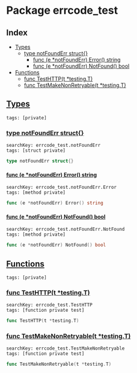 # Package errcode_test

## Index

* [Types](#type)
    * [type notFoundErr struct{}](#notFoundErr)
        * [func (e *notFoundErr) Error() string](#notFoundErr.Error)
        * [func (e *notFoundErr) NotFound() bool](#notFoundErr.NotFound)
* [Functions](#func)
    * [func TestHTTP(t *testing.T)](#TestHTTP)
    * [func TestMakeNonRetryable(t *testing.T)](#TestMakeNonRetryable)


## <a id="type" href="#type">Types</a>

```
tags: [private]
```

### <a id="notFoundErr" href="#notFoundErr">type notFoundErr struct{}</a>

```
searchKey: errcode_test.notFoundErr
tags: [struct private]
```

```Go
type notFoundErr struct{}
```

#### <a id="notFoundErr.Error" href="#notFoundErr.Error">func (e *notFoundErr) Error() string</a>

```
searchKey: errcode_test.notFoundErr.Error
tags: [method private]
```

```Go
func (e *notFoundErr) Error() string
```

#### <a id="notFoundErr.NotFound" href="#notFoundErr.NotFound">func (e *notFoundErr) NotFound() bool</a>

```
searchKey: errcode_test.notFoundErr.NotFound
tags: [method private]
```

```Go
func (e *notFoundErr) NotFound() bool
```

## <a id="func" href="#func">Functions</a>

```
tags: [private]
```

### <a id="TestHTTP" href="#TestHTTP">func TestHTTP(t *testing.T)</a>

```
searchKey: errcode_test.TestHTTP
tags: [function private test]
```

```Go
func TestHTTP(t *testing.T)
```

### <a id="TestMakeNonRetryable" href="#TestMakeNonRetryable">func TestMakeNonRetryable(t *testing.T)</a>

```
searchKey: errcode_test.TestMakeNonRetryable
tags: [function private test]
```

```Go
func TestMakeNonRetryable(t *testing.T)
```

